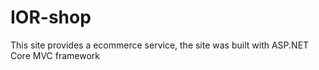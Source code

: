 # IOR-shop
This site provides a ecommerce service, the site was built with ASP.NET Core MVC framework
